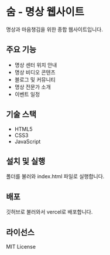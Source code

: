 # 숨 - 명상 웹사이트

명상과 마음챙김을 위한 종합 웹사이트입니다.

## 주요 기능

- 명상 센터 위치 안내
- 명상 비디오 콘텐츠
- 블로그 및 커뮤니티
- 명상 전문가 소개
- 이벤트 일정

## 기술 스택

- HTML5
- CSS3
- JavaScript

## 설치 및 실행

폴더를 불러와 index.html 파일로 실행합니다.

## 배포

깃허브로 불러와서 vercel로 배포합니다.

## 라이선스

MIT License 
